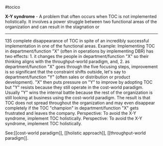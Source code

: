 #tocico

<b>X-Y syndrome</b> -  A problem that often occurs when TOC is not implemented holistically. It involves a power struggle between two functional areas of the organization and can result in the stagnation or 
<hr/>
135 
complete disappearance of TOC in spite of an incredibly successful implementation in one of the functional areas. 
Example: Implementing TOC in department/function "X" (often in operations by implementing DBR) has two effects: 1. it changes the people in department/function "X" so their thinking aligns with the throughput-world paradigm, and, 2. as department/function "X" goes through the five focusing steps, improvement is so significant that the constraint shifts outside, let's say to department/function "Y" (often sales or distribution or product development). "X" then puts pressure on "Y" to improve by adopting TOC but "Y" resists because they still operate in the cost-world paradigm. Usually "Y" wins the internal battle because the rest of the organization is still looking at business using the cost-world paradigm. The result is that TOC does not spread throughout the organization and may even disappear completely if the TOC "champion" in department/function "X" gets frustrated and leaves the company. Perspective: To avoid the X-Y syndrome, implement TOC holistically. Perspective: To avoid the X-Y syndrome, implement TOC holistically. 



See:[[cost-world paradigm]], [[holistic approach]], [[throughput-world paradigm]].
